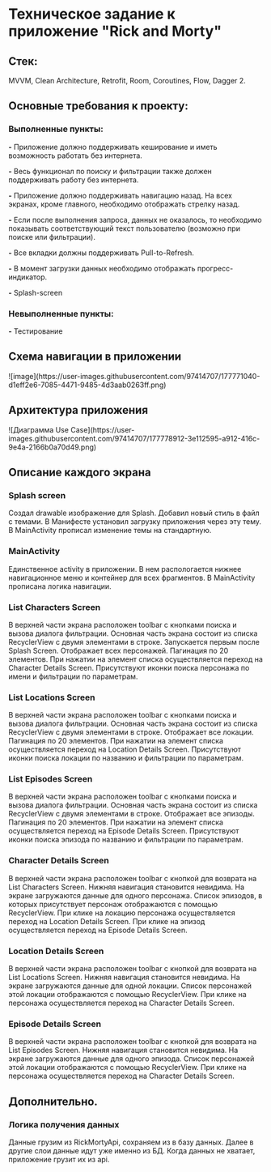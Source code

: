 <h1> Техническое задание к приложение "Rick and Morty"</h1>

<h2>Стек:</h2>
MVVM, Clean Architecture, Retrofit, Room, Coroutines, Flow, Dagger 2.

<h2> Основные требования к проекту:</h2>
<h3> Выполненные пункты:</h3>
<p><b>-</b> Приложение должно поддерживать кеширование и иметь возможность работать без интернета.</p>
<p><b>-</b> Весь функционал по поиску и фильтрации также должен поддерживать работу без интернета.</p>
<p><b>-</b> Приложение должно поддерживать навигацию назад. На всех экранах, кроме главного, необходимо отображать стрелку назад.</p>
<p><b>-</b> Если после выполнения запроса, данных не оказалось, то необходимо показывать соответствующий текст пользователю (возможно при поиске или фильтрации). </p>
<p><b>-</b> Все вкладки должны поддерживать Pull-to-Refresh.</p>
<p><b>-</b> В момент загрузки данных необходимо отображать прогресс-индикатор.</p>
<p><b>-</b> Splash-screen</p>
<h3> Невыполненные пункты:</h3>
<p><b>-</b> Тестирование </p>

<h2> Схема навигации в приложении</h2>
![image](https://user-images.githubusercontent.com/97414707/177771040-d1eff2e6-7085-4471-9485-4d3aab0263ff.png)
<h2> Архитектура приложения</h2>
![Диаграмма Use Case](https://user-images.githubusercontent.com/97414707/177778912-3e112595-a912-416c-9e4a-2166b0a70d49.png)
<h2> Описание каждого экрана</h2>
<h3> Splash screen</h3>
Создал drawable изображение для Splash.
Добавил новый стиль в файл с темами. В Манифесте установил загрузку приложения через эту тему. В MainActivity прописал изменение темы на стандартную.
<h3> MainActivity</h3>
Единственное activity в приложении. В нем распологается нижнее навигационное меню и контейнер для всех фрагментов. В MainActivity прописана логика навигации.
<h3> List Characters Screen</h3>
В верхней части экрана расположен toolbar с кнопками поиска и вызова диалога фильтрации.
Основная часть экрана состоит из списка RecyclerView с двумя элементами в строке.
Запускается первым после Splash Screen.
Отображает всех персонажей. Пагинация по 20 элементов.
При нажатии на элемент списка осуществляется переход на Character Details Screen.
Присутствуют иконки поиска персонажа по имени и фильтрации по параметрам.
<h3> List Locations Screen</h3>
В верхней части экрана расположен toolbar с кнопками поиска и вызова диалога фильтрации.
Основная часть экрана состоит из списка RecyclerView с двумя элементами в строке.
Отображает все локации. Пагинация по 20 элементов.
При нажатии на элемент списка осуществляется переход на Location Details Screen.
Присутствуют иконки поиска локации по названию и фильтрации по параметрам.
<h3> List Episodes Screen</h3>
В верхней части экрана расположен toolbar с кнопками поиска и вызова диалога фильтрации.
Основная часть экрана состоит из списка RecyclerView с двумя элементами в строке.
Отображает все эпизоды. Пагинация по 20 элементов.
При нажатии на элемент списка осуществляется переход на Episode Details Screen.
Присутствуют иконки поиска эпизода по названию и фильтрации по параметрам.
<h3> Character Details Screen</h3>
В верхней части экрана расположен toolbar с кнопкой для возврата на List Characters Screen.
Нижняя навигация становится невидима.
На экране загружаются данные для одного персонажа.
Список эпизодов, в которых присутствует персонаж отображаются с помощью RecyclerView.
При клике на локацию персонажа осуществляется переход на Location Details Screen.
При клике на эпизод осуществляется переход на Episode Details Screen.
<h3> Location Details Screen</h3>
В верхней части экрана расположен toolbar с кнопкой для возврата на List Locations Screen.
Нижняя навигация становится невидима.
На экране загружаются данные для одной локации.
Список персонажей этой локации отображаются с помощью RecyclerView.
При клике на персонажа осуществляется переход на Character Details Screen.
<h3> Episode Details Screen</h3>
В верхней части экрана расположен toolbar с кнопкой для возврата на List Episodes Screen.
Нижняя навигация становится невидима.
На экране загружаются данные для одного эпизода.
Список персонажей этой локации отображаются с помощью RecyclerView.
При клике на персонажа осуществляется переход на Character Details Screen.
<h2> Дополнительно. </h2>
<h3>Логика получения данных</h3>
Данные грузим из RickMortyApi, сохраняем из в базу данных. Далее в другие слои данные идут уже именно из БД. Когда данных не хватает, приложение грузит их из api.








